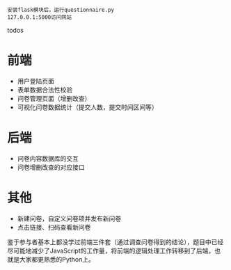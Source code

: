 ```
安装flask模块后，运行questionnaire.py
127.0.0.1:5000访问网站
```
todos
# 前端
- 用户登陆页面
- 表单数据合法性校验
- 问卷管理页面（增删改查）
- 可视化问卷数据统计（提交人数，提交时间区间等）

# 后端
- 问卷内容数据库的交互
- 问卷增删改查的对应接口

# 其他
- 新建问卷，自定义问卷项并发布新问卷
- 点击链接、扫码查看新问卷

鉴于参与者基本上都没学过前端三件套（通过调查问卷得到的结论），题目中已经尽可能地减少了JavaScript的工作量，将前端的逻辑处理工作转移到了后端，也就是大家都更熟悉的Python上。
